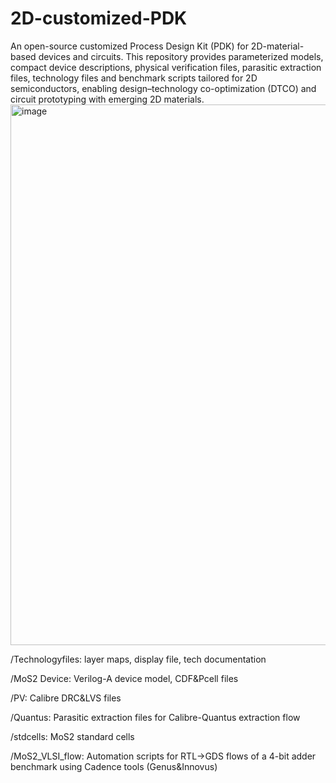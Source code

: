 # 2D-customized-PDK
An open-source customized Process Design Kit (PDK) for 2D-material-based devices and circuits. This repository provides parameterized models, compact device descriptions, physical verification files, parasitic extraction files, technology files and benchmark scripts tailored for 2D semiconductors, enabling design–technology co-optimization (DTCO) and circuit prototyping with emerging 2D materials.
<img width="897" height="865" alt="image" src="https://github.com/user-attachments/assets/d41f87fb-44d3-44fa-9ae8-bb63f81ff24e" />

/Technologyfiles: layer maps, display file, tech documentation

/MoS2 Device: Verilog-A device model, CDF&Pcell files

/PV: Calibre DRC&LVS files 

/Quantus: Parasitic extraction files for Calibre-Quantus extraction flow

/stdcells: MoS2 standard cells

/MoS2_VLSI_flow: Automation scripts for RTL->GDS flows of a 4-bit adder benchmark using Cadence tools (Genus&Innovus)


